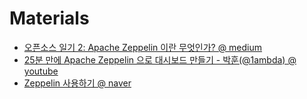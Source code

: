 # Materials

* [오픈소스 일기 2: Apache Zeppelin 이란 무엇인가? @ medium](https://medium.com/apache-zeppelin-stories/%EC%98%A4%ED%94%88%EC%86%8C%EC%8A%A4-%EC%9D%BC%EA%B8%B0-2-apache-zeppelin-%EC%9D%B4%EB%9E%80-%EB%AC%B4%EC%97%87%EC%9D%B8%EA%B0%80-f3a520297938)
* [25분 만에 Apache Zeppelin 으로 대시보드 만들기 - 박훈(@1ambda) @ youtube](https://www.youtube.com/watch?v=VKMB8nFhjug)
* [Zeppelin 사용하기 @ naver](https://docs.ncloud.com/ko/hadoop/chadoop-4-4.html)

